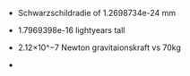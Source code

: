 
- Schwarzschildradie of 1.2698734e-24 mm

- 1.7969398e-16 lightyears tall

- 2.12×10^−7 Newton gravitaionskraft vs 70kg

- 
